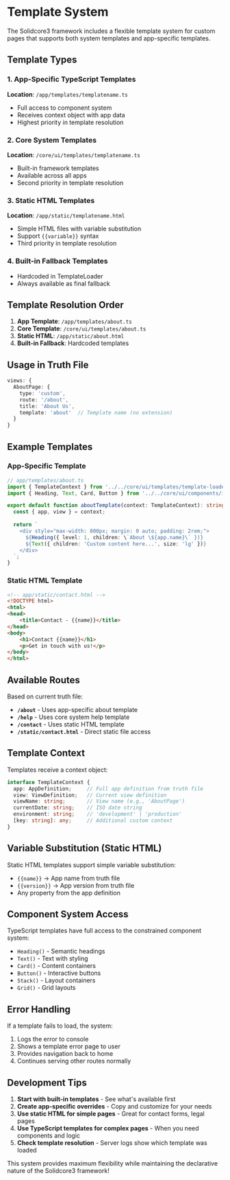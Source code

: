 # Template System

The Solidcore3 framework includes a flexible template system for custom pages that supports both system templates and app-specific templates.

## Template Types

### 1. App-Specific TypeScript Templates
**Location**: `/app/templates/templatename.ts`
- Full access to component system
- Receives context object with app data
- Highest priority in template resolution

### 2. Core System Templates  
**Location**: `/core/ui/templates/templatename.ts`
- Built-in framework templates
- Available across all apps
- Second priority in template resolution

### 3. Static HTML Templates
**Location**: `/app/static/templatename.html`
- Simple HTML files with variable substitution
- Support `{{variable}}` syntax
- Third priority in template resolution

### 4. Built-in Fallback Templates
- Hardcoded in TemplateLoader
- Always available as final fallback

## Template Resolution Order

1. **App Template**: `/app/templates/about.ts`
2. **Core Template**: `/core/ui/templates/about.ts`  
3. **Static HTML**: `/app/static/about.html`
4. **Built-in Fallback**: Hardcoded templates

## Usage in Truth File

```typescript
views: {
  AboutPage: {
    type: 'custom',
    route: '/about',
    title: 'About Us',
    template: 'about'  // Template name (no extension)
  }
}
```

## Example Templates

### App-Specific Template
```typescript
// app/templates/about.ts
import { TemplateContext } from '../../core/ui/templates/template-loader.ts';
import { Heading, Text, Card, Button } from '../../core/ui/components/index.ts';

export default function aboutTemplate(context: TemplateContext): string {
  const { app, view } = context;
  
  return `
    <div style="max-width: 800px; margin: 0 auto; padding: 2rem;">
      ${Heading({ level: 1, children: \`About \${app.name}\` })}
      ${Text({ children: 'Custom content here...', size: 'lg' })}
    </div>
  `;
}
```

### Static HTML Template
```html
<!-- app/static/contact.html -->
<!DOCTYPE html>
<html>
<head>
    <title>Contact - {{name}}</title>
</head>
<body>
    <h1>Contact {{name}}</h1>
    <p>Get in touch with us!</p>
</body>
</html>
```

## Available Routes

Based on current truth file:

- **`/about`** - Uses app-specific about template
- **`/help`** - Uses core system help template  
- **`/contact`** - Uses static HTML template
- **`/static/contact.html`** - Direct static file access

## Template Context

Templates receive a context object:

```typescript
interface TemplateContext {
  app: AppDefinition;     // Full app definition from truth file
  view: ViewDefinition;   // Current view definition
  viewName: string;       // View name (e.g., 'AboutPage')
  currentDate: string;    // ISO date string
  environment: string;    // 'development' | 'production'
  [key: string]: any;     // Additional custom context
}
```

## Variable Substitution (Static HTML)

Static HTML templates support simple variable substitution:

- `{{name}}` → App name from truth file
- `{{version}}` → App version from truth file
- Any property from the app definition

## Component System Access

TypeScript templates have full access to the constrained component system:

- `Heading()` - Semantic headings
- `Text()` - Text with styling
- `Card()` - Content containers  
- `Button()` - Interactive buttons
- `Stack()` - Layout containers
- `Grid()` - Grid layouts

## Error Handling

If a template fails to load, the system:

1. Logs the error to console
2. Shows a template error page to user
3. Provides navigation back to home
4. Continues serving other routes normally

## Development Tips

1. **Start with built-in templates** - See what's available first
2. **Create app-specific overrides** - Copy and customize for your needs
3. **Use static HTML for simple pages** - Great for contact forms, legal pages
4. **Use TypeScript templates for complex pages** - When you need components and logic
5. **Check template resolution** - Server logs show which template was loaded

This system provides maximum flexibility while maintaining the declarative nature of the Solidcore3 framework!